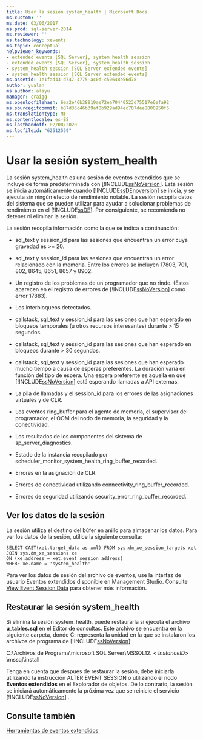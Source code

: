```yaml
---
title: Usar la sesión system_health | Microsoft Docs
ms.custom: ''
ms.date: 03/06/2017
ms.prod: sql-server-2014
ms.reviewer: ''
ms.technology: xevents
ms.topic: conceptual
helpviewer_keywords:
- extended events [SQL Server], system health session
- extended events [SQL Server], system_health session
- system_health session [SQL Server extended events]
- system health session [SQL Server extended events]
ms.assetid: 1e1fad43-d747-4775-ac0d-c50648e56d78
author: yualan
ms.author: alayu
manager: craigg
ms.openlocfilehash: 6ea2e46b38919ae72ea70440523d75517e6efa92
ms.sourcegitcommit: b87d36c46b39af8b929ad94ec707dee8800950f5
ms.translationtype: MT
ms.contentlocale: es-ES
ms.lasthandoff: 02/08/2020
ms.locfileid: "62512559"
---
```

# <a name="use-the-system_health-session"></a>Usar la sesión system_health
  La sesión system_health es una sesión de eventos extendidos que se incluye de forma predeterminada con [!INCLUDE[ssNoVersion](../../includes/ssnoversion-md.md)]. Esta sesión se inicia automáticamente cuando [!INCLUDE[ssDEnoversion](../../includes/ssdenoversion-md.md)] se inicia, y se ejecuta sin ningún efecto de rendimiento notable. La sesión recopila datos del sistema que se pueden utilizar para ayudar a solucionar problemas de rendimiento en el [!INCLUDE[ssDE](../../includes/ssde-md.md)]. Por consiguiente, se recomienda no detener ni eliminar la sesión.  
  
 La sesión recopila información como la que se indica a continuación:  
  
-   sql_text y session_id para las sesiones que encuentran un error cuya gravedad es >= 20.  
  
-   sql_text y session_id para las sesiones que encuentran un error relacionado con la memoria. Entre los errores se incluyen 17803, 701, 802, 8645, 8651, 8657 y 8902.  
  
-   Un registro de los problemas de un programador que no rinde. (Estos aparecen en el registro de errores de [!INCLUDE[ssNoVersion](../../includes/ssnoversion-md.md)] como error 17883).  
  
-   Los interbloqueos detectados.  
  
-   callstack, sql_text y session_id para las sesiones que han esperado en bloqueos temporales (u otros recursos interesantes) durante > 15 segundos.  
  
-   callstack, sql_text y session_id para las sesiones que han esperado en bloqueos durante > 30 segundos.  
  
-   callstack, sql_text y session_id para las sesiones que han esperado mucho tiempo a causa de esperas preferentes. La duración varía en función del tipo de espera. Una espera preferente es aquella en que [!INCLUDE[ssNoVersion](../../includes/ssnoversion-md.md)] está esperando llamadas a API externas.  
  
-   La pila de llamadas y el session_id para los errores de las asignaciones virtuales y de CLR.  
  
-   Los eventos ring_buffer para el agente de memoria, el supervisor del programador, el OOM del nodo de memoria, la seguridad y la conectividad.  
  
-   Los resultados de los componentes del sistema de sp_server_diagnostics.  
  
-   Estado de la instancia recopilado por scheduler_monitor_system_health_ring_buffer_recorded.  
  
-   Errores en la asignación de CLR.  
  
-   Errores de conectividad utilizando connectivity_ring_buffer_recorded.  
  
-   Errores de seguridad utilizando security_error_ring_buffer_recorded.  
  
## <a name="viewing-the-session-data"></a>Ver los datos de la sesión  
 La sesión utiliza el destino del búfer en anillo para almacenar los datos. Para ver los datos de la sesión, utilice la siguiente consulta:  
  
```  
SELECT CAST(xet.target_data as xml) FROM sys.dm_xe_session_targets xet  
JOIN sys.dm_xe_sessions xe  
ON (xe.address = xet.event_session_address)  
WHERE xe.name = 'system_health'  
```  
  
 Para ver los datos de sesión del archivo de eventos, use la interfaz de usuario Eventos extendidos disponible en Management Studio. Consulte [View Event Session Data](../../database-engine/view-event-session-data.md) para obtener más información.  
  
## <a name="restoring-the-system_health-session"></a>Restaurar la sesión system_health  
 Si elimina la sesión system_health, puede restaurarla si ejecuta el archivo **u_tables.sql** en el Editor de consultas. Este archivo se encuentra en la siguiente carpeta, donde C: representa la unidad en la que se instalaron los archivos de programa de [!INCLUDE[ssNoVersion](../../includes/ssnoversion-md.md)]:  
  
 C:\Archivos de Programa\microsoft SQL Server\MSSQL12. \< *InstanceID*> \mssql\install  
  
 Tenga en cuenta que después de restaurar la sesión, debe iniciarla utilizando la instrucción ALTER EVENT SESSION o utilizando el nodo **Eventos extendidos** en el Explorador de objetos. De lo contrario, la sesión se iniciará automáticamente la próxima vez que se reinicie el servicio [!INCLUDE[ssNoVersion](../../includes/ssnoversion-md.md)] .  
  
## <a name="see-also"></a>Consulte también  
 [Herramientas de eventos extendidos](extended-events-tools.md)  
  
  
